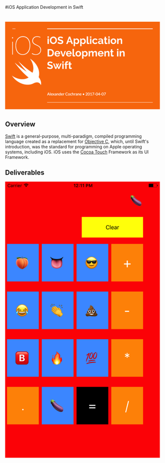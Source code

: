 #iOS Application Development in Swift

# ![iOS Application Development in Swift](image/header.png)

## Overview

[Swift](http://swift.org) is a general-purpose, multi-paradigm, compiled programming language created as a replacement for [Objective C](https://developer.apple.com/library/content/documentation/Cocoa/Conceptual/ProgrammingWithObjectiveC/Introduction/Introduction.html), which, until Swift's introduction, was the standard for programming on Apple operating systems, including iOS. iOS uses the [Cocoa Touch](https://developer.apple.com/library/content/documentation/General/Conceptual/DevPedia-CocoaCore/Cocoa.html) Framework as its UI Framework.

## Deliverables

![Screenshot from Emoji Calculator](image/screenshot.png)

